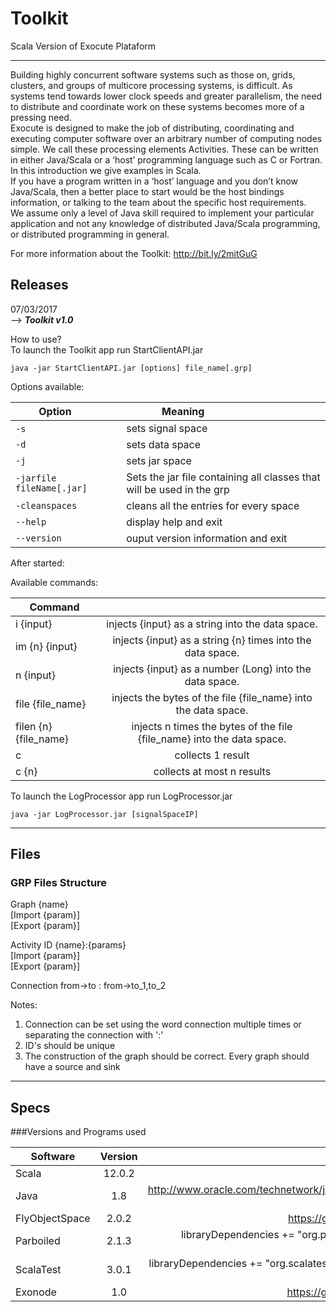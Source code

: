 # Toolkit

Scala Version of Exocute Plataform 

-------------------------------------------------------------------------------
Building highly concurrent software systems such as those on, grids, clusters, and groups of multicore processing systems, is difficult. As systems tend towards lower clock speeds and greater parallelism, the need to distribute and coordinate work on these systems becomes more of a pressing need.<br />
Exocute is designed to make the job of distributing, coordinating and executing computer software over an arbitrary number of computing nodes simple. We call these processing elements Activities. These can be written in either Java/Scala or a ‘host’ programming language such as C or Fortran. In this introduction we give examples in Scala. <br />
If you have a program written in a ‘host’ language and you don’t know Java/Scala, then a better place to start would be the host bindings information, or talking to the team about the specific host requirements. <br />
We assume only a level of Java skill required to implement your particular application and not any knowledge of distributed Java/Scala programming, or distributed programming in general.<br />

For more information about the Toolkit: http://bit.ly/2mitGuG

## Releases 

07/03/2017 <br />
--> ***Toolkit v1.0*** <br />

How to use? <br />
To launch the Toolkit app run StartClientAPI.jar
  ```
java -jar StartClientAPI.jar [options] file_name[.grp]
```
Options available: <br />



| Option                           | Meaning                                |
| ---                              | ---                                    |
| `-s`                             | sets signal space                      |
| `-d  `                           | sets data space                        |
| `-j `                            | sets jar space                         |
| `-jarfile fileName[.jar] `       | Sets the jar file containing all classes that will be used in the grp         |
| `-cleanspaces`                   | cleans all the entries for every space | 
| `--help    `                     | display help and exit                  | 
| `--version`                      | ouput version information and exit     | 


After started:<br />

Available commands:<br />

| Command               |               | 
| -----------------     |:-------------:|
| i {input}             | injects {input} as a string into the data space. |
| im {n} {input}        | injects {input} as a string {n} times into the data space. |
| n {input}             | injects {input} as a number (Long) into the data space. |
| file {file_name}      | injects the bytes of the file {file_name} into the data space. |
| filen {n} {file_name} | injects n times the bytes of the file {file_name} into the data space. |
| c                     | collects 1 result |  
| c {n}                 | collects at most n results |  

To launch the LogProcessor app run LogProcessor.jar

  ```
java -jar LogProcessor.jar [signalSpaceIP]
```
  
  

-------------------------------------------------------------------------------

## Files

### GRP Files Structure
Graph {name}<br />
[Import {param}]<br />
[Export {param}]<br />

Activity ID {name}:{params}   
[Import {param}]              
[Export {param}]              

Connection from->to : from->to_1,to_2 

Notes: <br />
1) Connection can be set using the word connection multiple times or separating the connection with ':'<br />
2) ID's should be unique<br />
3) The construction of the graph should be correct. Every graph should have a source and sink<br />

-------------------------------------------------------------------------------

## Specs

###Versions and Programs used 

 
| Software       | Version       | Link  /sbt                                 |
| ---------------|:-------------:| --------------------------------------:|
| Scala          | 12.0.2        |                                        |
| Java           | 1.8           | http://www.oracle.com/technetwork/java/javase/downloads/jdk8-downloads-2133151.html   |
| FlyObjectSpace | 2.0.2         |  https://github.com/fly-object-space   |
| Parboiled      | 2.1.3         |  libraryDependencies += "org.parboiled" %% "parboiled" % "2.1.3"   |
| ScalaTest      | 3.0.1         |  libraryDependencies += "org.scalatest" %% "scalatest" % "3.0.1" % "test"   |
| Exonode        | 1.0           |  https://github.com/exocute/ExoNode   |


